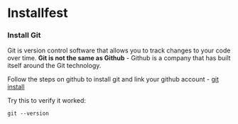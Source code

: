 # Installfest
### Install Git
Git is version control software that allows you to track changes to your code over time.  __Git is not the same as Github__ - Github is a company that has built itself around the Git technology.

Follow the steps on github to install git and link your github account - [git install](https://help.github.com/articles/set-up-git/)

Try this to verify it worked:
```
git --version
```
